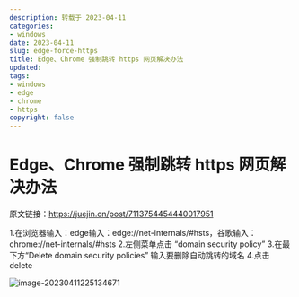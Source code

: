 ```yaml
---
description: 转载于 2023-04-11
categories:
- windows
date: 2023-04-11
slug: edge-force-https
title: Edge、Chrome 强制跳转 https 网页解决办法
updated:
tags:
- windows
- edge
- chrome
- https
copyright: false
---
```


# Edge、Chrome 强制跳转 https 网页解决办法

原文链接：https://juejin.cn/post/7113754454440017951

1.在浏览器输入：edge输入：edge://net-internals/#hsts，谷歌输入：chrome://net-internals/#hsts
2.左侧菜单点击 “domain security policy”
3.在最下方“Delete domain security policies” 输入要删除自动跳转的域名
4.点击delete

![image-20230411225134671](https://media.opennet.top/i/2023/04/11/643573f88d6d7.png)
